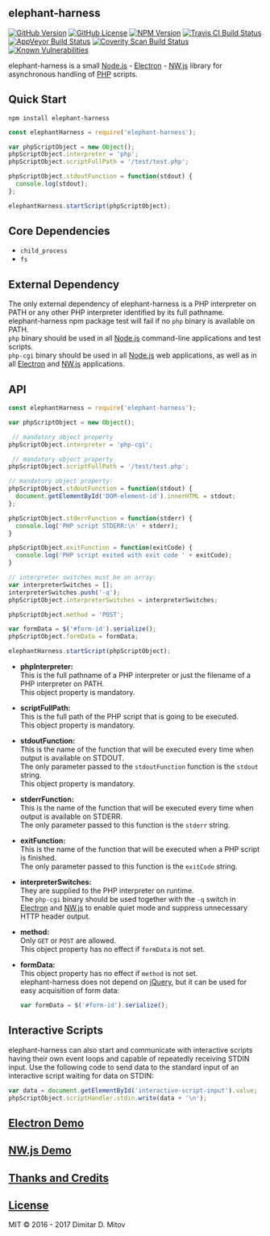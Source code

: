 elephant-harness
--------------------------------------------------------------------------------

[![GitHub Version](https://img.shields.io/github/release/ddmitov/elephant-harness.svg)](https://github.com/ddmitov/elephant-harness/releases)
[![GitHub License](https://img.shields.io/badge/License-MIT-yellow.svg)](./LICENSE.md)
[![NPM Version](https://img.shields.io/npm/v/elephant-harness.svg)](https://www.npmjs.com/package/elephant-harness)
[![Travis CI Build Status](https://travis-ci.org/ddmitov/elephant-harness.svg?branch=master)](https://travis-ci.org/ddmitov/elephant-harness)
[![AppVeyor Build Status](https://ci.appveyor.com/api/projects/status/github/ddmitov/elephant-harness?branch=master&svg=true)](https://ci.appveyor.com/project/ddmitov/elephant-harness)
[![Coverity Scan Build Status](https://scan.coverity.com/projects/11338/badge.svg)](https://scan.coverity.com/projects/ddmitov-elephant-harness)
[![Known Vulnerabilities](https://snyk.io/test/github/ddmitov/elephant-harness/badge.svg)](https://snyk.io/test/github/ddmitov/elephant-harness)  

elephant-harness is a small [Node.js](http://nodejs.org/) - [Electron](http://electron.atom.io/) - [NW.js](http://nwjs.io/) library for asynchronous handling of [PHP](http://php.net/) scripts.

## Quick Start
``npm install elephant-harness``  

```javascript
const elephantHarness = require('elephant-harness');

var phpScriptObject = new Object();
phpScriptObject.interpreter = 'php';
phpScriptObject.scriptFullPath = '/test/test.php';

phpScriptObject.stdoutFunction = function(stdout) {
  console.log(stdout);
};

elephantHarness.startScript(phpScriptObject);
```

## Core Dependencies
* ``child_process``
* ``fs``

## External Dependency
The only external dependency of elephant-harness is a PHP interpreter on PATH or any other PHP interpreter identified by its full pathname.  
elephant-harness npm package test will fail if no ``php`` binary is available on PATH.  
``php`` binary should be used in all [Node.js](http://nodejs.org/) command-line applications and test scripts.  
``php-cgi`` binary should be used in all [Node.js](http://nodejs.org/) web applications, as well as in all [Electron](http://electron.atom.io/) and [NW.js](http://nwjs.io/) applications.

## API

```javascript
const elephantHarness = require('elephant-harness');

var phpScriptObject = new Object();

 // mandatory object property
phpScriptObject.interpreter = 'php-cgi';

 // mandatory object property
phpScriptObject.scriptFullPath = '/test/test.php';

// mandatory object property:
phpScriptObject.stdoutFunction = function(stdout) {
  document.getElementById('DOM-element-id').innerHTML = stdout;
};

phpScriptObject.stderrFunction = function(stderr) {
  console.log('PHP script STDERR:\n' + stderr);
}

phpScriptObject.exitFunction = function(exitCode) {
  console.log('PHP script exited with exit code ' + exitCode);
}

// interpreter switches must be an array:
var interpreterSwitches = [];
interpreterSwitches.push('-q');
phpScriptObject.interpreterSwitches = interpreterSwitches;

phpScriptObject.method = 'POST';

var formData = $('#form-id').serialize();
phpScriptObject.formData = formData;

elephantHarness.startScript(phpScriptObject);
```

  * **phpInterpreter:**  
  This is the full pathname of a PHP interpreter or just the filename of a PHP interpreter on PATH.  
  This object property is mandatory.  

* **scriptFullPath:**  
  This is the full path of the PHP script that is going to be executed.  
  This object property is mandatory.  

* **stdoutFunction:**  
  This is the name of the function that will be executed every time when output is available on STDOUT.  
  The only parameter passed to the ``stdoutFunction`` function is the ``stdout`` string.  
  This object property is mandatory.  

* **stderrFunction:**  
  This is the name of the function that will be executed every time when output is available on STDERR.  
  The only parameter passed to this function is the ``stderr`` string.  

* **exitFunction:**  
  This is the name of the function that will be executed when a PHP script is finished.  
  The only parameter passed to this function is the ``exitCode`` string.  

* **interpreterSwitches:**  
  They are supplied to the PHP interpreter on runtime.  
  The ``php-cgi`` binary should be used together with the ``-q`` switch in [Electron](http://electron.atom.io/) and [NW.js](http://nwjs.io/) to enable quiet mode and suppress unnecessary HTTP header output.  

* **method:**  
  Only ``GET`` or ``POST`` are allowed.  
  This object property has no effect if ``formData`` is not set.  

* **formData:**  
  This object property has no effect if ``method`` is not set.  
  elephant-harness does not depend on [jQuery](https://jquery.com/), but it can be used for easy acquisition of form data:  

  ```javascript
  var formData = $('#form-id').serialize();
  ```

## Interactive Scripts
elephant-harness can also start and communicate with interactive scripts having their own event loops and capable of repeatedly receiving STDIN input. Use the following code to send data to the standard input of an interactive script waiting for data on STDIN:

```javascript
var data = document.getElementById('interactive-script-input').value;
phpScriptObject.scriptHandler.stdin.write(data + '\n');
```

## [Electron Demo](https://www.npmjs.com/package/elephant-harness-demo-electron)

## [NW.js Demo](https://www.npmjs.com/package/elephant-harness-demo-nwjs)

## [Thanks and Credits](./CREDITS.md)

## [License](./LICENSE.md)
MIT © 2016 - 2017 Dimitar D. Mitov  
